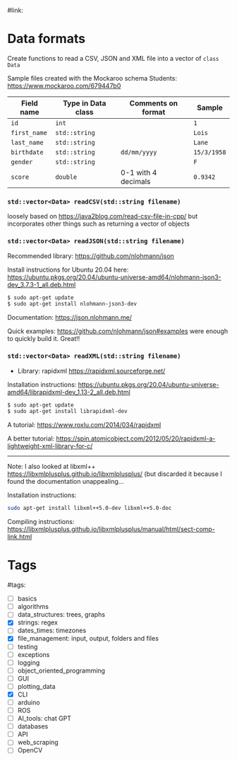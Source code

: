 
#link: 

# Data formats

Create functions to read a CSV, JSON and XML file into a vector of `class Data`

Sample files created with the Mockaroo schema Students: https://www.mockaroo.com/679447b0 

| Field name | Type in Data class | Comments on format | Sample |
| ------ | ---- | -------- | ------- |
|   `id`   | `int` |          | `1` |
|   `first_name`   | `std::string` |          | `Lois` |
| `last_name`  | `std::string`      |                     | `Lane`      |
| `birthdate`  | `std::string`      | `dd/mm/yyyy`        | `15/3/1958` |
| `gender`     | `std::string`      |                     | `F`         |
| `score`      | `double`           | 0-1 with 4 decimals | `0.9342`    |

### `std::vector<Data> readCSV(std::string filename)` 

loosely based on https://java2blog.com/read-csv-file-in-cpp/ but incorporates other things such as returning a vector of objects

### `std::vector<Data> readJSON(std::string filename)`

Recommended library: https://github.com/nlohmann/json

Install instructions for Ubuntu 20.04 here: https://ubuntu.pkgs.org/20.04/ubuntu-universe-amd64/nlohmann-json3-dev_3.7.3-1_all.deb.html

```bash
$ sudo apt-get update
$ sudo apt-get install nlohmann-json3-dev
```

Documentation: https://json.nlohmann.me/

Quick examples: https://github.com/nlohmann/json#examples were enough to quickly build it. Great!!

### `std::vector<Data> readXML(std::string filename)`

* Library: rapidxml https://rapidxml.sourceforge.net/

Installation instructions: https://ubuntu.pkgs.org/20.04/ubuntu-universe-amd64/librapidxml-dev_1.13-2_all.deb.html

```bash
$ sudo apt-get update
$ sudo apt-get install librapidxml-dev
```

A tutorial: https://www.roxlu.com/2014/034/rapidxml

A better tutorial: https://spin.atomicobject.com/2012/05/20/rapidxml-a-lightweight-xml-library-for-c/

---

Note: I also looked at libxml++ https://libxmlplusplus.github.io/libxmlplusplus/ (but discarded it because I found the documentation unappealing... 

Installation instructions:

```bash
sudo apt-get install libxml++5.0-dev libxml++5.0-doc
```

Compiling instructions: https://libxmlplusplus.github.io/libxmlplusplus/manual/html/sect-comp-link.html

# Tags

#tags: 
- [ ] basics
- [ ] algorithms
- [ ] data_structures: trees, graphs
- [x] strings: regex
- [ ] dates_times: timezones
- [x] file_management: input, output, folders and files
- [ ] testing
- [ ] exceptions
- [ ] logging
- [ ] object_oriented_programming
- [ ] GUI
- [ ] plotting_data
- [x] CLI
- [ ] arduino
- [ ] ROS
- [ ] AI_tools: chat GPT
- [ ] databases
- [ ] API
- [ ] web_scraping
- [ ] OpenCV
